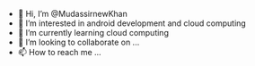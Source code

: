 - 👋 Hi, I’m @MudassirnewKhan
- 👀 I’m interested in android development and cloud computing
- 🌱 I’m currently learning cloud computing
- 💞️ I’m looking to collaborate on ...
- 📫 How to reach me ...

<!---
MudassirnewKhan/MudassirnewKhan is a ✨ special ✨ repository because its `README.md` (this file) appears on your GitHub profile.
You can click the Preview link to take a look at your changes.
--->
